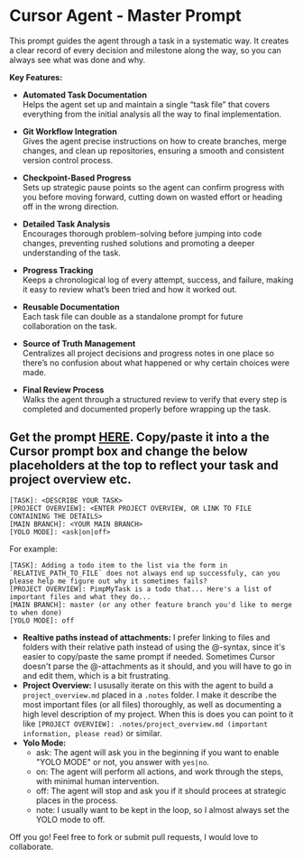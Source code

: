 # Cursor Agent - Master Prompt

This prompt guides the agent through a task in a systematic way. It creates a clear record of every decision and milestone along the way, so you can always see what was done and why.

**Key Features:**

- **Automated Task Documentation**  
  Helps the agent set up and maintain a single “task file” that covers everything from the initial analysis all the way to final implementation.

- **Git Workflow Integration**  
  Gives the agent precise instructions on how to create branches, merge changes, and clean up repositories, ensuring a smooth and consistent version control process.

- **Checkpoint-Based Progress**  
  Sets up strategic pause points so the agent can confirm progress with you before moving forward, cutting down on wasted effort or heading off in the wrong direction.

- **Detailed Task Analysis**  
  Encourages thorough problem-solving before jumping into code changes, preventing rushed solutions and promoting a deeper understanding of the task.

- **Progress Tracking**  
  Keeps a chronological log of every attempt, success, and failure, making it easy to review what’s been tried and how it worked out.

- **Reusable Documentation**  
  Each task file can double as a standalone prompt for future collaboration on the task.

- **Source of Truth Management**  
  Centralizes all project decisions and progress notes in one place so there’s no confusion about what happened or why certain choices were made.

- **Final Review Process**  
  Walks the agent through a structured review to verify that every step is completed and documented properly before wrapping up the task.

## Get the prompt [HERE](https://github.com/maxfahl/cursor-agent-master-prompt/blob/main/prompt.md). Copy/paste it into a the Cursor prompt box and change the below placeholders at the top to reflect your task and project overview etc.

```
[TASK]: <DESCRIBE YOUR TASK>
[PROJECT OVERVIEW]: <ENTER PROJECT OVERVIEW, OR LINK TO FILE CONTAINING THE DETAILS>
[MAIN BRANCH]: <YOUR MAIN BRANCH>
[YOLO MODE]: <ask|on|off>
```

For example:

```
[TASK]: Adding a todo item to the list via the form in `RELATIVE_PATH_TO_FILE` does not always end up successfuly, can you please help me figure out why it sometimes fails?
[PROJECT OVERVIEW]: PimpMyTask is a todo that... Here's a list of important files and what they do...
[MAIN BRANCH]: master (or any other feature branch you'd like to merge to when done)
[YOLO MODE]: off
```

- **Realtive paths instead of attachments:** I prefer linking to files and folders with their relative path instead of using the @-syntax, since it's easier to copy/paste the same prompt if needed. Sometimes Cursor doesn't parse the @-attachments as it should, and you will have to go in and edit them, which is a bit frustrating.
- **Project Overview:** I ususally iterate on this with the agent to build a `project_overview.md` placed in a `.notes` folder. I make it describe the most important files (or all files) thoroughly, as well as documenting a high level description of my project. When this is does you can point to it like `[PROJECT OVERVIEW]: .notes/project_overview.md (important information, please read)` or similar.
- **Yolo Mode:**
  - ask: The agent will ask you in the beginning if you want to enable "YOLO MODE" or not, you answer with `yes|no`.
  - on: The agent will perform all actions, and work through the steps, with minimal human intervention.
  - off: The agent will stop and ask you if it should procees at strategic places in the process.
  - note: I usually want to be kept in the loop, so I almost always set the YOLO mode to off.

Off you go! Feel free to fork or submit pull requests, I would love to collaborate.
